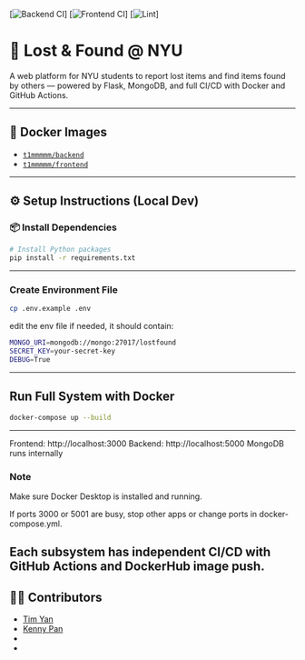 [![Backend CI](https://github.com/software-students-spring2025/5-final-tralalero-tralala/actions/workflows/backend.yml/badge.svg)]
[![Frontend CI](https://github.com/software-students-spring2025/5-final-tralalero-tralala/actions/workflows/frontend.yml/badge.svg)]
[![Lint](https://github.com/software-students-spring2025/5-final-tralalero-tralala/actions/workflows/lint.yml/badge.svg)]

# 🧭 Lost & Found @ NYU

A web platform for NYU students to report lost items and find items found by others — powered by Flask, MongoDB, and full CI/CD with Docker and GitHub Actions.

---

## 🐳 Docker Images

- [`t1mmmmm/backend`](https://hub.docker.com/r/t1mmmmm/backend)
- [`t1mmmmm/frontend`](https://hub.docker.com/r/t1mmmmm/frontend)

---

## ⚙️ Setup Instructions (Local Dev)

### 📦 Install Dependencies

```bash
# Install Python packages
pip install -r requirements.txt
```
---

### Create Environment File

```bash
cp .env.example .env
```

edit the env file if needed, it should contain:
```bash
MONGO_URI=mongodb://mongo:27017/lostfound
SECRET_KEY=your-secret-key
DEBUG=True
```
---

## Run Full System with Docker
```bash
docker-compose up --build
```
---

Frontend: http://localhost:3000
Backend: http://localhost:5000
MongoDB runs internally

### Note
Make sure Docker Desktop is installed and running.

If ports 3000 or 5001 are busy, stop other apps or change ports in docker-compose.yml.

Each subsystem has independent CI/CD with GitHub Actions and DockerHub image push.
---

## 👨‍💻 Contributors

- [Tim Yan](https://github.com/t1mmmmm)
- [Kenny Pan](https://github.com/kenny-pan)
- []()
- []()